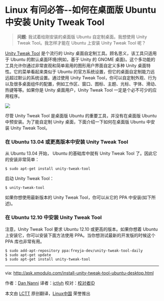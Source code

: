 Linux 有问必答--如何在桌面版 Ubuntu 中安装 Unity Tweak Tool
================================================================================
> **问题**: 我试着给刚安装的桌面版 Ubuntu 自定制桌面。我想使用 Unity Tweak Tool。我怎样才能在 Ubuntu 上安装 Unity Tweak Tool 呢？

[Unity Tweak Tool][1] 是个流行的 Unity 桌面自定制工具。顾名思义，该工具只适用于 Ubuntu 的默认桌面环境(例如，基于 Unity 的 GNOME 桌面)。这个多功能的工具允许你通过非常直观和简单易用的图形用户界面自定义多种 Unity 桌面特性。它的菜单看起来类似于 Ubuntu 的官方系统设置，但它的桌面自定制能力远远超过默认的系统设置。通过使用 Unity Tweak Tool，你可以自定制外观、行为以及很多桌面组件的配置，例如工作区、窗口、图标、主题、光标、字体、滑动、热键等等。如果你是 Unity 桌面用户，Unity Tweak Tool 一定是个必不可少的应用程序。

![](https://farm6.staticflickr.com/5463/17684020389_25dc7f0db2_b.jpg)

尽管 Unity Tweak Tool 是桌面版 Ubuntu 的重要工具，并没有在桌面版 Ubuntu 中预安装。为了能自定制 Unity 桌面，下面介绍一下如何在桌面版 Ubuntu 中安装 Unity Tweak Tool。

### 在 Ubuntu 13.04 或更高版本中安装 Unity Tweak Tool ###

从 Ubuntu 13.04 开始， Ubuntu 的基础库中就有 Unity Tweak Tool 了。因此它的安装非常简单： 

    $ sudo apt-get install unity-tweak-tool 

启动 Unity Tweak Tool：

    $ unity-tweak-tool 

如果你想使用最新版本的 Unity Tweak Tool，你可以从它的 PPA 中安装(如下所述)。

### 在 Ubuntu 12.10 中安装 Unity Tweak Tool ###

注意，Unity Tweak Tool 要求 Ubuntu 12.10 或更高的版本。如果你想着 Ubuntu 上安装它，你可以安装下面方法使用 PPA。当你想测试最新的开发版的时候这个 PPA 库也非常有用。

    $ sudo add-apt-repository ppa:freyja-dev/unity-tweak-tool-daily
    $ sudo apt-get update
    $ sudo apt-get install unity-tweak-tool 

--------------------------------------------------------------------------------

via: http://ask.xmodulo.com/install-unity-tweak-tool-ubuntu-desktop.html

作者：[Dan Nanni][a]
译者：[ictlyh](https://github.com/ictlyh)
校对：[校对者ID](https://github.com/校对者ID)

本文由 [LCTT](https://github.com/LCTT/TranslateProject) 原创翻译，[Linux中国](https://linux.cn/) 荣誉推出

[a]:http://ask.xmodulo.com/author/nanni
[1]:https://launchpad.net/unity-tweak-tool